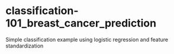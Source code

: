 # classification-101_breast_cancer_prediction
Simple classification example using logistic regression and feature standardization
